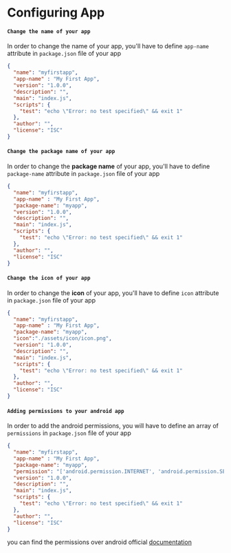 # Configuring App
#### `Change the name of your app`
In order to change the name of your app, you'll have to define `app-name` attribute in `package.json` file of your app

```json
{
  "name": "myfirstapp",
  "app-name" : "My First App",
  "version": "1.0.0",
  "description": "",
  "main": "index.js",
  "scripts": {
    "test": "echo \"Error: no test specified\" && exit 1"
  },
  "author": "",
  "license": "ISC"
}
```

#### `Change the package name of your app`
In order to change the **package name** of your app, you'll have to define `package-name` attribute in `package.json` file of your app

```json
{
  "name": "myfirstapp",
  "app-name" : "My First App",
  "package-name": "myapp",
  "version": "1.0.0",
  "description": "",
  "main": "index.js",
  "scripts": {
    "test": "echo \"Error: no test specified\" && exit 1"
  },
  "author": "",
  "license": "ISC"
}
```

#### `Change the icon of your app`
In order to change the **icon** of your app, you'll have to define `icon` attribute in `package.json` file of your app

```json
{
  "name": "myfirstapp",
  "app-name" : "My First App",
  "package-name": "myapp",
  "icon":"./assets/icon/icon.png",
  "version": "1.0.0",
  "description": "",
  "main": "index.js",
  "scripts": {
    "test": "echo \"Error: no test specified\" && exit 1"
  },
  "author": "",
  "license": "ISC"
}
```

#### `Adding permissions to your android app`
In order to add the android permissions, you will have to define an array of `permissions` in `package.json` file of your app

```json
{
  "name": "myfirstapp",
  "app-name" : "My First App",
  "package-name": "myapp",
  "permission": "['android.permission.INTERNET', 'android.permission.SEND_SMS']",
  "version": "1.0.0",
  "description": "",
  "main": "index.js",
  "scripts": {
    "test": "echo \"Error: no test specified\" && exit 1"
  },
  "author": "",
  "license": "ISC"
}
```

you can find the permissions over android official [documentation](https://developer.android.com/guide/topics/permissions/overview)
